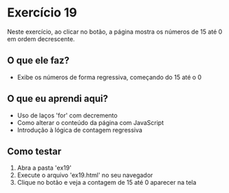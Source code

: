 # Exercício 19

Neste exercício, ao clicar no botão, a página mostra os números de 15 até 0 em ordem decrescente.

## O que ele faz?

- Exibe os números de forma regressiva, começando do 15 até o 0

## O que eu aprendi aqui?

- Uso de laços 'for' com decremento
- Como alterar o conteúdo da página com JavaScript
- Introdução à lógica de contagem regressiva

## Como testar

1. Abra a pasta 'ex19'
2. Execute o arquivo 'ex19.html' no seu navegador
3. Clique no botão e veja a contagem de 15 até 0 aparecer na tela

